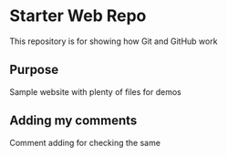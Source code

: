 # Starter Web Repo

This repository is for showing how Git and GitHub work

## Purpose

Sample website with plenty of files for demos

## Adding my comments
Comment adding for checking the same